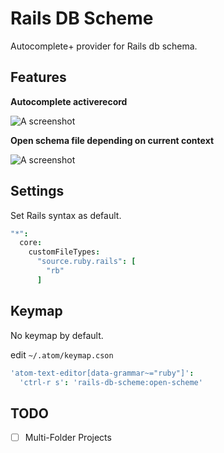 # Rails DB Scheme

Autocomplete+ provider for Rails db schema.

## Features

**Autocomplete activerecord**

![A screenshot](https://i.gyazo.com/5dc09fb3ac9d18881e6d7e32d244698c.gif)

**Open schema file depending on current context**

![A screenshot](https://i.gyazo.com/7657febab1170ca47deaac26a577de4c.gif)

## Settings
Set Rails syntax as default.
```coffeescript
"*":
  core:
    customFileTypes:
      "source.ruby.rails": [
        "rb"
      ]
```

## Keymap

No keymap by default.

edit `~/.atom/keymap.cson`

```coffeescript
'atom-text-editor[data-grammar~="ruby"]':
  'ctrl-r s': 'rails-db-scheme:open-scheme'
```

## TODO

- [ ] Multi-Folder Projects
